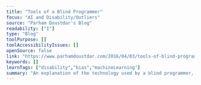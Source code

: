 ```yaml
---
title: "Tools of a Blind Programmer"
focus: "AI and Disability/Outliers"
source: "Parham Doustdar's Blog"
readability: ["I"]
type: "Blog"
toolPurpose: []
toolAccessibilityIssues: []
openSource: false
link: "https://www.parhamdoustdar.com/2016/04/03/tools-of-blind-programmer/"
keywords: []
learnTags: ["disability","bias","machineLearning"]
summary: "An explanation of the technology used by a blind programmer, from everyday tools to productivity tools. "
---
```


